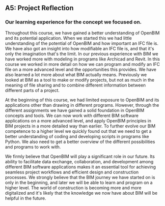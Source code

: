 ## A5: Project Reflection

### Our learning experience for the concept we focused on.

Throughout this course, we have gained a better understanding of OpenBIM and its potential application. When we started this we had little understanding of the potential of OpenBIM and how important an IFC file is. We have also got an insight into how modifiable an IFC file is, and that it's only the imagination that's the limit. In our previous experience with BIM we have worked more with modeling in programs like Archicad and Revit. In this course we worked in more detail on how we can program and modify an IFC file on a more advanced level and the opportunities this provides. We have also learned a lot more about what BIM actually means. Previously we looked at BIM as a tool to make or modify projects, but not as much in the meaning of file sharing and to combine different information between different parts of a project.

At the beginning of this course, we had limited exposure to OpenBIM and its applications other than drawing in different programs. However, through the different assignments we have gained a solid foundation in OpenBIM concepts and tools. We can now work with different BIM software applications on a more advanced level, and apply OpenBIM principles in BIM projects in a more detailed way than earlier. To further evolve our BIM competence to a higher level we quickly found out that we need to get a better understanding of coding and developing scripts in programs like Python. We also need to get a better overview of the different possibilities and programs to work with.

We firmly believe that OpenBIM will play a significant role in our future. Its ability to facilitate data exchange, collaboration, and development among different BIM software applications makes it an essential tool for achieving seamless project workflows and efficient design and construction processes. We strongly believe that the BIM journey we have started on is only in the beginning, and later we will be able to learn and program on a higher level. The world of construction is becoming more and more digitalized and it's likely that the knowledge we now have about BIM will be helpful in the future.



